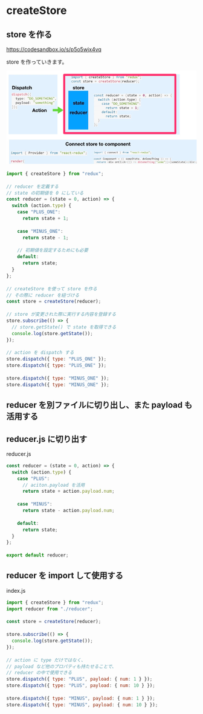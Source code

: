 # createStore

## store を作る

https://codesandbox.io/s/p5o5wjx4vq

store を作っていきます。

![](/assets/redux_createStore.png)

```js
import { createStore } from "redux";

// reducer を定義する
// state の初期値を 0 にしている
const reducer = (state = 0, action) => {
  switch (action.type) {
    case "PLUS_ONE":
      return state + 1;

    case "MINUS_ONE":
      return state - 1;

    // 初期値を設定するためにも必要
    default:
      return state;
  }
};

// createStore を使って store を作る
// その際に reducer を紐づける
const store = createStore(reducer);

// store が変更された際に実行する内容を登録する
store.subscribe(() => {
  // store.getState() で state を取得できる
  console.log(store.getState());
});

// action を dispatch する
store.dispatch({ type: "PLUS_ONE" });
store.dispatch({ type: "PLUS_ONE" });

store.dispatch({ type: "MINUS_ONE" });
store.dispatch({ type: "MINUS_ONE" });
```

## reducer を別ファイルに切り出し、また payload も活用する

## reducer.js に切り出す

reducer.js

```js
const reducer = (state = 0, action) => {
  switch (action.type) {
    case "PLUS":
      // aciton.payload を活用
      return state + action.payload.num;

    case "MINUS":
      return state - action.payload.num;

    default:
      return state;
  }
};

export default reducer;

```

## reducer を import して使用する

index.js

```js
import { createStore } from "redux";
import reducer from "./reducer";

const store = createStore(reducer);

store.subscribe(() => {
  console.log(store.getState());
});

// action に type だけではなく、
// payload など他のプロパティも持たせることで、
// reducer の中で使用できる
store.dispatch({ type: "PLUS", payload: { num: 1 } });
store.dispatch({ type: "PLUS", payload: { num: 10 } });

store.dispatch({ type: "MINUS", payload: { num: 1 } });
store.dispatch({ type: "MINUS", payload: { num: 10 } });
```


